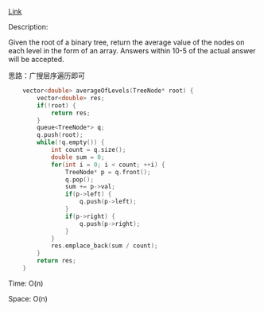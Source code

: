 [Link](https://leetcode.cn/problems/average-of-levels-in-binary-tree/description/)

Description:

Given the root of a binary tree, return the average value of the nodes on each level in the form of an array. Answers within 10-5 of the actual answer will be accepted.

思路：广搜层序遍历即可

```c++
    vector<double> averageOfLevels(TreeNode* root) {
        vector<double> res;
        if(!root) {
            return res;
        }
        queue<TreeNode*> q;
        q.push(root);
        while(!q.empty()) {
            int count = q.size();
            double sum = 0;
            for(int i = 0; i < count; ++i) {
                TreeNode* p = q.front();
                q.pop();
                sum += p->val;
                if(p->left) {
                    q.push(p->left);
                }
                if(p->right) {
                    q.push(p->right);
                }
            }
            res.emplace_back(sum / count);
        }
        return res;
    }
```

Time: O(n)

Space: O(n)
